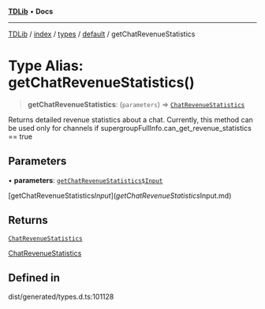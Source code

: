 [**TDLib**](../../../../../../README.md) • **Docs**

***

[TDLib](../../../../../../modules.md) / [index](../../../../../README.md) / [types](../../../README.md) / [default](../README.md) / getChatRevenueStatistics

# Type Alias: getChatRevenueStatistics()

> **getChatRevenueStatistics**: (`parameters`) => [`ChatRevenueStatistics`](ChatRevenueStatistics-1.md)

Returns detailed revenue statistics about a chat. Currently, this method can be used only for channels if supergroupFullInfo.can_get_revenue_statistics == true

## Parameters

• **parameters**: [`getChatRevenueStatistics$Input`](getChatRevenueStatistics$Input.md)

[getChatRevenueStatistics$Input](getChatRevenueStatistics$Input.md)

## Returns

[`ChatRevenueStatistics`](ChatRevenueStatistics-1.md)

[ChatRevenueStatistics](ChatRevenueStatistics-1.md)

## Defined in

dist/generated/types.d.ts:101128
